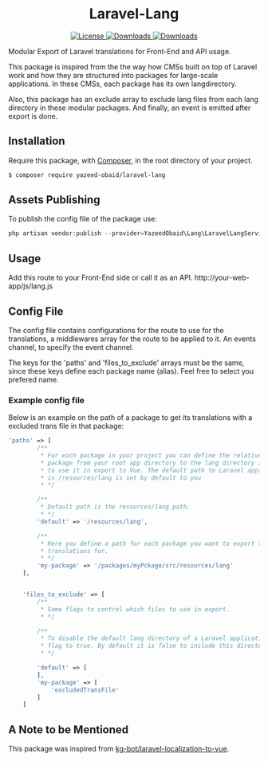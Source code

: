 
<h1 align="center">
    Laravel-Lang
</h1>
<p align="center">
    <a href="https://github.com/Yazeed-Obaid/Laravel-Lang/blob/master/LICENSE">
        <img src="https://img.shields.io/github/license/Yazeed-Obaid/Laravel-Lang.svg" 
             alt="License">
    </a>
    <a href="https://github.com/Yazeed-Obaid/Laravel-Lang/releases/tag/0.1">
        <img src="https://img.shields.io/github/release/Yazeed-Obaid/Laravel-Lang.svg"
            alt="Downloads">
    </a>
    <a href="https://github.com/Yazeed-Obaid/Laravel-Lang/releases">
        <img src="https://img.shields.io/github/downloads/Yazeed-Obaid/Laravel-Lang/total.svg"
            alt="Downloads">
    </a>
</p>


Modular Export of Laravel translations for Front-End and API usage.

This package is inspired from the the way how CMSs built on top of Laravel work and 
how they are structured into packages for large-scale applications. In these CMSs, 
each package has its own langdirectory. 

Also, this package has an exclude array to exclude lang files from each lang directory 
in these modular packages. And finally, an event is emitted after export is done.


## Installation

Require this package, with [Composer](https://getcomposer.org/), in the root directory 
of your project.

``` bash
$ composer require yazeed-obaid/laravel-lang
```


## Assets Publishing

To publish the config file of the package use:

``` php
php artisan vendor:publish --provider=YazeedObaid\Lang\LaravelLangServiceProvider --tag=config
```


## Usage

Add this route to your Front-End side or call it as an API. http://your-web-app/js/lang.js


## Config File

The config file contains configurations for the route to use for the translations, 
a middlewares array for  the route to be applied to it. An events channel, to specify 
the event channel.

The keys for the 'paths' and 'files_to_exclude' arrays must be the same, since these
keys define each package name (alias). Feel free to select you prefered name.

### Example config file

Below is an example on the path of a package to get its translations with a excluded trans file in 
that package:

``` php
'paths' => [
        /**
         * For each package in your project you can define the relative path to that
         * package from your root app directory to the lang directory in that package
         * to use it in export to Vue. The default path to Laravel applications which
         * is /resources/lang is set by default to you
         * */

        /**
         * Default path is the resources/lang path.
         * */
        'default' => '/resources/lang',

        /**
         * Here you define a path for each package you want to export the
         * translations for.
         * */
        'my-package' => '/packages/myPckage/src/resources/lang'
    ],


    'files_to_exclude' => [
        /**
         * Some flags to control which files to use in export.
         * */

        /**
         * To disable the default lang directory of a Laravel application set this
         * flag to true. By default it is false to include this directory in export.
         * */

        'default' => [
        ],
        'my-package' => [
            'excludedTransFile'
        ]
    ]

```

## A Note to be Mentioned
This package was inspired from [kg-bot/laravel-localization-to-vue](https://github.com/kg-bot/laravel-localization-to-vue).
